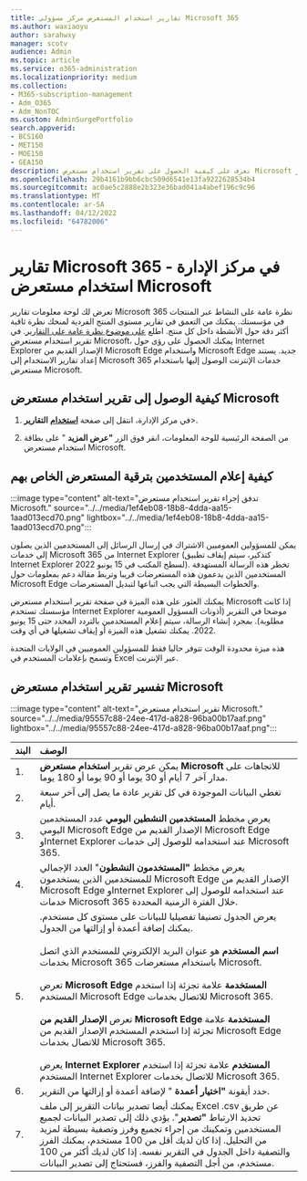 ```yaml
---
title: تقارير استخدام المستعرض مركز مسؤولي Microsoft 365
ms.author: waxiaoyu
author: sarahwxy
manager: scotv
audience: Admin
ms.topic: article
ms.service: o365-administration
ms.localizationpriority: medium
ms.collection:
- M365-subscription-management
- Adm_O365
- Adm_NonTOC
ms.custom: AdminSurgePortfolio
search.appverid:
- BCS160
- MET150
- MOE150
- GEA150
description: تعرف على كيفية الحصول على تقرير استخدام مستعرض Microsoft باستخدام لوحة معلومات تقارير Microsoft 365 في مركز مسؤولي Microsoft 365.
ms.openlocfilehash: 29b4161b9bb6cbc509d6541e13fa9222628534b4
ms.sourcegitcommit: ac0ae5c2888e2b323e36bad041a4abef196c9c96
ms.translationtype: MT
ms.contentlocale: ar-SA
ms.lasthandoff: 04/12/2022
ms.locfileid: "64782006"
---
```

# <a name="microsoft-365-reports-in-the-admin-center---microsoft-browser-usage"></a>تقارير Microsoft 365 في مركز الإدارة - استخدام مستعرض Microsoft

تعرض لك لوحة معلومات تقارير Microsoft 365 نظرة عامة على النشاط عبر المنتجات في مؤسستك. يمكنك من التعمق في تقارير مستوى المنتج الفردية لمنحك نظرة ثاقبة أكثر دقة حول الأنشطة داخل كل منتج. اطلع [على موضوع نظرة عامة على التقارير](activity-reports.md). في تقرير استخدام مستعرض Microsoft، يمكنك الحصول على رؤى حول Internet Explorer الإصدار القديم من Microsoft Edge واستخدام Microsoft Edge جديد. يستند إعداد تقارير الاستخدام إلى Microsoft 365 خدمات الإنترنت الوصول إليها باستخدام مستعرض Microsoft.

## <a name="how-to-get-to-the-microsoft-browser-usage-report"></a>كيفية الوصول إلى تقرير استخدام مستعرض Microsoft

1. في مركز الإدارة، انتقل إلى صفحة <b><a href="https://go.microsoft.com/fwlink/p/?linkid=2074756" target="_blank">استخدام</a></b> **التقارير**\>.

2. من الصفحة الرئيسية للوحة المعلومات، انقر فوق الزر **"عرض المزيد** " على بطاقة استخدام مستعرض Microsoft.

## <a name="how-to-notify-users-to-upgrade-their-browser"></a>كيفية إعلام المستخدمين بترقية المستعرض الخاص بهم

:::image type="content" alt-text="تدفق إجراء تقرير استخدام مستعرض Microsoft." source="../../media/1ef4eb08-18b8-4dda-aa15-1aad013ecd70.png" lightbox="../../media/1ef4eb08-18b8-4dda-aa15-1aad013ecd70.png":::

يمكن للمسؤولين العموميين الاشتراك في إرسال الرسائل إلى المستخدمين الذين يصلون إلى خدمات Microsoft 365 من Internet Explorer (كتذكير، سيتم إيقاف تطبيق Internet Explorer لسطح المكتب في 15 يونيو 2022). تخطر هذه الرسالة المستهدفة المستخدمين الذين يدعمون هذه المستعرضات قريبا وتربط مقالة دعم بمعلومات حول Microsoft Edge والخطوات البسيطة التي يجب اتباعها لتبديل المستعرضات. 

يمكنك العثور على هذه الميزة في صفحة تقرير استخدام مستعرض Microsoft إذا كانت مؤسستك تستخدم Internet Explorer موضحا في التقرير (أذونات المسؤول العمومية مطلوبة). بمجرد إنشاء الرسالة، سيتم إعلام المستخدمين بالتردد المحدد حتى 15 يونيو 2022. يمكنك تشغيل هذه الميزة أو إيقاف تشغيلها في أي وقت.

هذه ميزة محدودة الوقت تتوفر حاليا فقط للمسؤولين العموميين في الولايات المتحدة وتسمح بإعلامات المستخدم في Excel عبر الإنترنت.

## <a name="interpret-the-microsoft-browser-usage-report"></a>تفسير تقرير استخدام مستعرض Microsoft

:::image type="content" alt-text="تقرير استخدام مستعرض Microsoft." source="../../media/95557c88-24ee-417d-a828-96ba00b17aaf.png" lightbox="../../media/95557c88-24ee-417d-a828-96ba00b17aaf.png":::

|البند|الوصف|
|:-----|:-----|
|1. |يمكن عرض تقرير **استخدام مستعرض Microsoft** للاتجاهات على مدار آخر 7 أيام أو 30 يوما أو 90 يوما أو 180 يوما. |
|2. |تغطي البيانات الموجودة في كل تقرير عادة ما يصل إلى آخر سبعة أيام. |
|3. |يعرض مخطط **المستخدمين النشطين اليومي** عدد المستخدمين اليومي Microsoft Edge الإصدار القديم من Microsoft Edge وInternet Explorer عند استخدامه للوصول إلى خدمات Microsoft 365. |
|4. |يعرض مخطط **"المستخدمون النشطون**" العدد الإجمالي للمستخدمين الذين يستخدمون Microsoft Edge الإصدار القديم من Microsoft Edge وInternet Explorer عند استخدامه للوصول إلى خدمات Microsoft 365 خلال الفترة الزمنية المحددة. |
|5. |يعرض الجدول تصنيفا تفصيليا للبيانات على مستوى كل مستخدم. يمكنك إضافة أعمدة أو إزالتها من الجدول. <br/><br/>**اسم المستخدم** هو عنوان البريد الإلكتروني للمستخدم الذي اتصل بخدمات Microsoft 365 باستخدام مستعرضات Microsoft.<br><br/>تعرض **Microsoft Edge المستخدمة** علامة تجزئة إذا استخدم المستخدم Microsoft Edge للاتصال بخدمات Microsoft 365.<br/><br/>تعرض **الإصدار القديم من Microsoft Edge المستخدمة** علامة تجزئة إذا استخدم المستخدم الإصدار القديم من Microsoft Edge للاتصال بخدمات Microsoft 365.<br/><br/>يعرض **Internet Explorer المستخدم** علامة تجزئة إذا استخدم المستخدم Internet Explorer للاتصال بخدمات Microsoft 365. |
|6. |حدد أيقونة **"اختيار أعمدة** " لإضافة أعمدة أو إزالتها من التقرير.|
|7. |يمكنك أيضا تصدير بيانات التقرير إلى ملف Excel .csv عن طريق تحديد الارتباط **"تصدير**". يؤدي ذلك إلى تصدير البيانات لجميع المستخدمين وتمكينك من إجراء تجميع وفرز وتصفية بسيطة لمزيد من التحليل. إذا كان لديك أقل من 100 مستخدم، يمكنك الفرز والتصفية داخل الجدول في التقرير نفسه. إذا كان لديك أكثر من 100 مستخدم، من أجل التصفية والفرز، فستحتاج إلى تصدير البيانات.|
